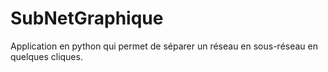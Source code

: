# SubNetGraphique
Application en python qui permet de séparer un réseau en sous-réseau en quelques cliques.
